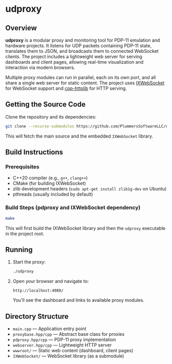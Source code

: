 # udproxy

## Overview

**udproxy** is a modular proxy and monitoring tool for PDP-11 emulation and hardware projects. It listens for UDP packets containing PDP-11 state, translates them to JSON, and broadcasts them to connected WebSocket clients. The project includes a lightweight web server for serving dashboards and client pages, allowing real-time visualization and interaction via modern browsers.

Multiple proxy modules can run in parallel, each on its own port, and all share a single web server for static content. The project uses [IXWebSocket](https://github.com/machinezone/IXWebSocket) for WebSocket support and [cpp-httplib](https://github.com/yhirose/cpp-httplib) for HTTP serving.

## Getting the Source Code

Clone the repository and its dependencies:

```bash
git clone --recurse-submodules https://github.com/PlummersSoftwareLLC/udproxy.git
```

This will fetch the main source and the embedded `IXWebSocket` library.

## Build Instructions

### Prerequisites

- C++20 compiler (e.g., `g++`, `clang++`)
- CMake (for building IXWebSocket)
- zlib development headers (`sudo apt-get install zlib1g-dev` on Ubuntu)
- pthreads (usually included by default)

### Build Steps (pdproxy and IXWebSocket dependency)

   ```bash
   make
   ```

   This will first build the IXWebSocket library and then the `udproxy` executable in the project root.

## Running

1. Start the proxy:

   ```bash
   ./udproxy
   ```

2. Open your browser and navigate to:

   ```
   http://localhost:4080/
   ```

   You'll see the dashboard and links to available proxy modules.

## Directory Structure

- `main.cpp` — Application entry point
- `proxybase.hpp/cpp` — Abstract base class for proxies
- `pdproxy.hpp/cpp` — PDP-11 proxy implementation
- `webserver.hpp/cpp` — Lightweight HTTP server
- `wwwroot/` — Static web content (dashboard, client pages)
- `IXWebSocket/` — WebSocket library (as a submodule)

